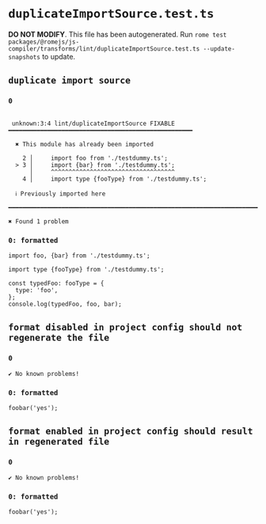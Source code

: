 # `duplicateImportSource.test.ts`

**DO NOT MODIFY**. This file has been autogenerated. Run `rome test packages/@romejs/js-compiler/transforms/lint/duplicateImportSource.test.ts --update-snapshots` to update.

## `duplicate import source`

### `0`

```

 unknown:3:4 lint/duplicateImportSource FIXABLE ━━━━━━━━━━━━━━━━━━━━━━━━━━━━━━━━━━━━━━━━━━━━━━━━━━━━

  ✖ This module has already been imported

    2 │     import foo from './testdummy.ts';
  > 3 │     import {bar} from './testdummy.ts';
      │     ^^^^^^^^^^^^^^^^^^^^^^^^^^^^^^^^^^^ 
    4 │     import type {fooType} from './testdummy.ts';

  ℹ Previously imported here

━━━━━━━━━━━━━━━━━━━━━━━━━━━━━━━━━━━━━━━━━━━━━━━━━━━━━━━━━━━━━━━━━━━━━━━━━━━━━━━━━━━━━━━━━━━━━━━━━━━━

✖ Found 1 problem

```

### `0: formatted`

```
import foo, {bar} from './testdummy.ts';

import type {fooType} from './testdummy.ts';

const typedFoo: fooType = {
  type: 'foo',
};
console.log(typedFoo, foo, bar);

```

## `format disabled in project config should not regenerate the file`

### `0`

```
✔ No known problems!

```

### `0: formatted`

```
foobar('yes');

```

## `format enabled in project config should result in regenerated file`

### `0`

```
✔ No known problems!

```

### `0: formatted`

```
foobar('yes');

```
